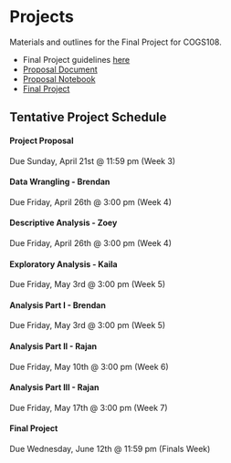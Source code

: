 # Projects 

Materials and outlines for the Final Project for COGS108.

* Final Project guidelines [here](/FinalProject_Guidelines.pdf)
* [Proposal Document](https://docs.google.com/document/d/1AadpyI9179mXGpqHm3uqdZqGqV3ZhvGTYyqYaKI1HBM/edit?usp=sharing)
* [Proposal Notebook](/project-proposal.ipynb)
* [Final Project](final-project.ipynb)

## Tentative Project Schedule

#### Project Proposal
Due Sunday, April 21st @ 11:59 pm (Week 3)

#### Data Wrangling - Brendan
Due Friday, April 26th @ 3:00 pm (Week 4)

#### Descriptive Analysis - Zoey
Due Friday, April 26th @ 3:00 pm (Week 4)

#### Exploratory Analysis - Kaila
Due Friday, May 3rd @ 3:00 pm (Week 5)

#### Analysis Part I - Brendan
Due Friday, May 3rd @ 3:00 pm (Week 5)

#### Analysis Part II - Rajan
Due Friday, May 10th @ 3:00 pm (Week 6)

#### Analysis Part III - Rajan
Due Friday, May 17th @ 3:00 pm (Week 7)

#### Final Project
Due Wednesday, June 12th @ 11:59 pm (Finals Week)  


